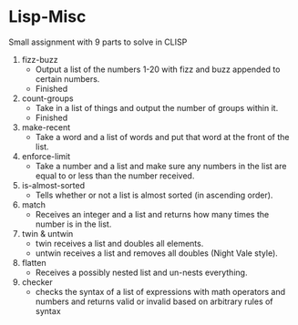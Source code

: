 # Lisp-Misc
Small assignment with 9 parts to solve in CLISP

1. fizz-buzz
   * Output a list of the numbers 1-20 with fizz and buzz appended to certain numbers.
   * Finished
2. count-groups
   * Take in a list of things and output the number of groups within it.
   * Finished
3. make-recent
   * Take a word and a list of words and put that word at the front of the list.
4. enforce-limit
   * Take a number and a list and make sure any numbers in the list are equal to or less than the number received.
5. is-almost-sorted
   * Tells whether or not a list is almost sorted (in ascending order).
6. match
   * Receives an integer and a list and returns how many times the number is in the list.
7. twin & untwin
   * twin receives a list and doubles all elements.
   * untwin receives a list and removes all doubles (Night Vale style).
8. flatten
   * Receives a possibly nested list and un-nests everything.
9. checker
   * checks the syntax of a list of expressions with math operators and numbers and returns valid or invalid based on
      arbitrary rules of syntax

